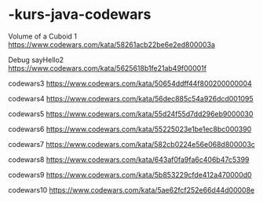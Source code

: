 # -kurs-java-codewars


Volume of a Cuboid
1 https://www.codewars.com/kata/58261acb22be6e2ed800003a

Debug sayHello2 https://www.codewars.com/kata/5625618b1fe21ab49f00001f

codewars3 https://www.codewars.com/kata/50654ddff44f800200000004

codewars4 https://www.codewars.com/kata/56dec885c54a926dcd001095

codewars5 https://www.codewars.com/kata/55d24f55d7dd296eb9000030

codewars6 https://www.codewars.com/kata/55225023e1be1ec8bc000390

codewars7 https://www.codewars.com/kata/582cb0224e56e068d800003c

codewars8 https://www.codewars.com/kata/643af0fa9fa6c406b47c5399

codewars9 https://www.codewars.com/kata/5b853229cfde412a470000d0

codewars10 https://www.codewars.com/kata/5ae62fcf252e66d44d00008e
